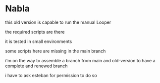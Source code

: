 # Nabla

this old version is capable to run the manual Looper

the required scripts are there

it is tested in small environments

some scripts here are missing in the main branch

i'm on the way to assemble a branch from main and old-version to have a complete and renewed branch

i have to ask esteban for permission to do so


